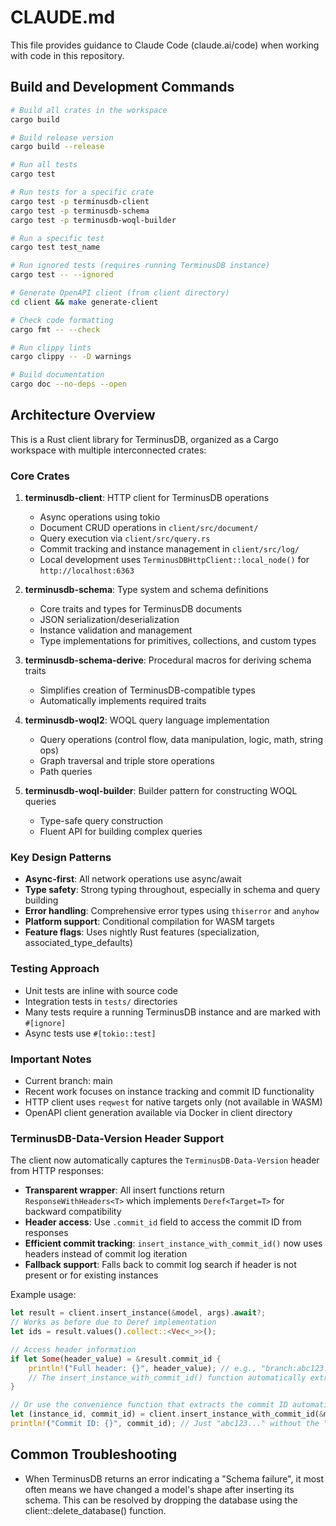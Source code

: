 # CLAUDE.md

This file provides guidance to Claude Code (claude.ai/code) when working with
code in this repository.

## Build and Development Commands

```bash
# Build all crates in the workspace
cargo build

# Build release version
cargo build --release

# Run all tests
cargo test

# Run tests for a specific crate
cargo test -p terminusdb-client
cargo test -p terminusdb-schema
cargo test -p terminusdb-woql-builder

# Run a specific test
cargo test test_name

# Run ignored tests (requires running TerminusDB instance)
cargo test -- --ignored

# Generate OpenAPI client (from client directory)
cd client && make generate-client

# Check code formatting
cargo fmt -- --check

# Run clippy lints
cargo clippy -- -D warnings

# Build documentation
cargo doc --no-deps --open
```

## Architecture Overview

This is a Rust client library for TerminusDB, organized as a Cargo workspace
with multiple interconnected crates:

### Core Crates

1. **terminusdb-client**: HTTP client for TerminusDB operations
   - Async operations using tokio
   - Document CRUD operations in `client/src/document/`
   - Query execution via `client/src/query.rs`
   - Commit tracking and instance management in `client/src/log/`
   - Local development uses `TerminusDBHttpClient::local_node()` for
     `http://localhost:6363`

2. **terminusdb-schema**: Type system and schema definitions
   - Core traits and types for TerminusDB documents
   - JSON serialization/deserialization
   - Instance validation and management
   - Type implementations for primitives, collections, and custom types

3. **terminusdb-schema-derive**: Procedural macros for deriving schema traits
   - Simplifies creation of TerminusDB-compatible types
   - Automatically implements required traits

4. **terminusdb-woql2**: WOQL query language implementation
   - Query operations (control flow, data manipulation, logic, math, string ops)
   - Graph traversal and triple store operations
   - Path queries

5. **terminusdb-woql-builder**: Builder pattern for constructing WOQL queries
   - Type-safe query construction
   - Fluent API for building complex queries

### Key Design Patterns

- **Async-first**: All network operations use async/await
- **Type safety**: Strong typing throughout, especially in schema and query
  building
- **Error handling**: Comprehensive error types using `thiserror` and `anyhow`
- **Platform support**: Conditional compilation for WASM targets
- **Feature flags**: Uses nightly Rust features (specialization,
  associated_type_defaults)

### Testing Approach

- Unit tests are inline with source code
- Integration tests in `tests/` directories
- Many tests require a running TerminusDB instance and are marked with
  `#[ignore]`
- Async tests use `#[tokio::test]`

### Important Notes

- Current branch: main
- Recent work focuses on instance tracking and commit ID functionality
- HTTP client uses `reqwest` for native targets only (not available in WASM)
- OpenAPI client generation available via Docker in client directory

### TerminusDB-Data-Version Header Support

The client now automatically captures the `TerminusDB-Data-Version` header from HTTP responses:

- **Transparent wrapper**: All insert functions return `ResponseWithHeaders<T>` which implements `Deref<Target=T>` for backward compatibility
- **Header access**: Use `.commit_id` field to access the commit ID from responses
- **Efficient commit tracking**: `insert_instance_with_commit_id()` now uses headers instead of commit log iteration
- **Fallback support**: Falls back to commit log search if header is not present or for existing instances

Example usage:
```rust
let result = client.insert_instance(&model, args).await?;
// Works as before due to Deref implementation
let ids = result.values().collect::<Vec<_>>();

// Access header information
if let Some(header_value) = &result.commit_id {
    println!("Full header: {}", header_value); // e.g., "branch:abc123..."
    // The insert_instance_with_commit_id() function automatically extracts just the commit ID part
}

// Or use the convenience function that extracts the commit ID automatically
let (instance_id, commit_id) = client.insert_instance_with_commit_id(&model, args).await?;
println!("Commit ID: {}", commit_id); // Just "abc123..." without the "branch:" prefix
```

## Common Troubleshooting

- When TerminusDB returns an error indicating a "Schema failure", it most often means we have changed a model's shape after inserting its schema. This can be resolved by dropping the database using the client::delete_database() function.